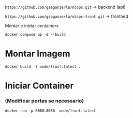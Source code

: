 ```https://github.com/gseganzerla/mlops.git``` -> backend (api)

`https://github.com/gseganzerla/mlops-front.git` -> frontned

Montar e iniciar containers

```docker compose up -d --build```



# Montar Imagem

```docker build -t node/front:latest .```

# Iniciar Container
### (Modificar portas se necessario)
```docker run -p 8080:8080  node/front:latest``` 